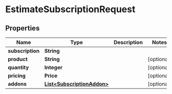 

# EstimateSubscriptionRequest


## Properties

| Name | Type | Description | Notes |
|------------ | ------------- | ------------- | -------------|
|**subscription** | **String** |  |  |
|**product** | **String** |  |  [optional] |
|**quantity** | **Integer** |  |  [optional] |
|**pricing** | **Price** |  |  [optional] |
|**addons** | [**List&lt;SubscriptionAddon&gt;**](SubscriptionAddon.md) |  |  [optional] |



